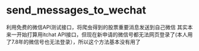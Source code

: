 # send_messages_to_wechat
利用免费的微信API测试接口，将爬虫得到的股票重要消息发送到自己微信
其实本来一开始打算用itchat API接口，但现在新申请的微信号都无法网页登录了(本人用了7.8年的微信号也无法登录），所以这个方法基本没有用了
